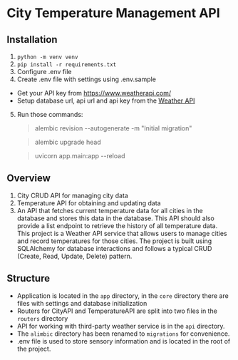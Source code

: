 # City Temperature Management API

## Installation
1. `python -m venv venv`
2. `pip install -r requirements.txt`
3. Configure .env file
4. Create .env file with settings using .env.sample
* Get your API key from https://www.weatherapi.com/
* Setup database url, api url and api key from the [Weather API](https://www.weatherapi.com/docs/)
5. Run those commands:
    > alembic revision --autogenerate -m "Initial migration"

    > alembic upgrade head

    > uvicorn app.main:app --reload


## Overview

1. City CRUD API for managing city data
2. Temperature API for obtaining and updating data
2. An API that fetches current temperature data for all cities in the database and stores this data in the database. This API should also provide a list endpoint to retrieve the history of all temperature data.
This project is a Weather API service that allows users to manage cities and record temperatures for those cities. The project is built using SQLAlchemy for database interactions and follows a typical CRUD (Create, Read, Update, Delete) pattern.

##  Structure

* Application is located in the `app` directory, in the `core` directory there are files with settings and database initialization
* Routers for CityAPI and TemperatureAPI are split into two files in the `routers` directory
* API for working with third-party weather service is in the `api` directory.
* The `alimbic` directory has been renamed to `migrations` for convenience.
* .env file is used to store sensory information and is located in the root of the project.